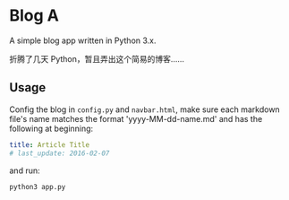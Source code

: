 # Blog A

A simple blog app written in Python 3.x.

折腾了几天 Python，暂且弄出这个简易的博客……

## Usage

Config the blog in `config.py` and `navbar.html`, make sure each markdown file's name matches the format 'yyyy-MM-dd-name.md' and has the following at beginning:

```yaml
title: Article Title
# last_update: 2016-02-07
```

and run:

```python
python3 app.py
```

